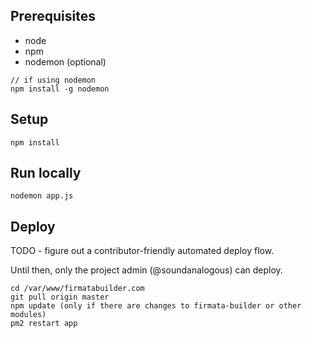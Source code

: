 ## Prerequisites

- node
- npm
- nodemon (optional)

```
// if using nodemon
npm install -g nodemon
```

## Setup

```
npm install
```

## Run locally

```
nodemon app.js
```

## Deploy

TODO - figure out a contributor-friendly automated deploy flow.

Until then, only the project admin (@soundanalogous) can deploy.

```
cd /var/www/firmatabuilder.com
git pull origin master
npm update (only if there are changes to firmata-builder or other modules)
pm2 restart app
```
